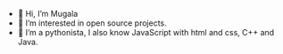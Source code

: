 - 👋 Hi, I’m Mugala
- 👀 I’m interested in open source projects.
- 🌱 I’m a pythonista, I also know JavaScript with html and css, C++ and Java.
